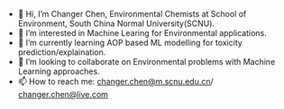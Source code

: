 - 👋 Hi, I’m Changer Chen, Environmental Chemists at School of Environment, South China Normal University(SCNU).
- 👀 I’m interested in Machine Learing for Environmental applications.
- 🌱 I’m currently learning AOP based ML modelling for toxicity prediction/explaination.
- 💞️ I’m looking to collaborate on Environmental problems with Machine Learning approaches.
- 📫 How to reach me: changer.chen@m.scnu.edu.cn/ changer.chen@live.com

<!---
clccer/clccer is a ✨ special ✨ repository because its `README.md` (this file) appears on your GitHub profile.
You can click the Preview link to take a look at your changes.
--->
